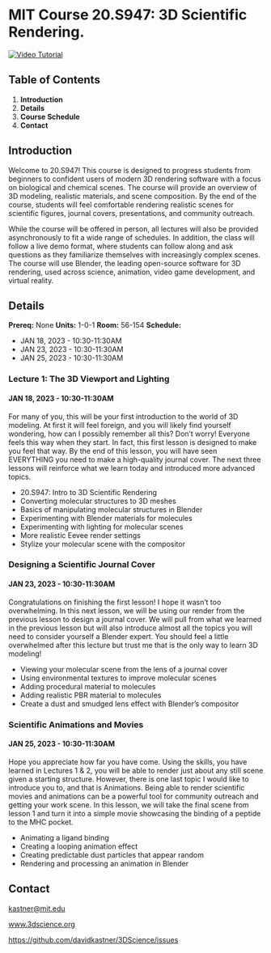 # MIT Course 20.S947: 3D Scientific Rendering.

[![Video Tutorial](https://raw.githubusercontent.com/davidkastner/3DScience/main/docs/img/thumbnail.jpg)](https://youtu.be/zzopUMqWo14)

## Table of Contents
1. **Introduction**
2. **Details**
3. **Course Schedule**
4. **Contact**


## Introduction
Welcome to 20.S947! This course is designed to progress students from beginners to confident users of modern 3D rendering software with a focus on biological and chemical scenes. The course will provide an overview of 3D modeling, realistic materials, and scene composition. By the end of the course, students will feel comfortable rendering realistic scenes for scientific figures, journal covers, presentations, and community outreach. 

While the course will be offered in person, all lectures will also be provided asynchronously to fit a wide range of schedules. In addition, the class will follow a live demo format, where students can follow along and ask questions as they familiarize themselves with increasingly complex scenes. The course will use Blender, the leading open-source software for 3D rendering, used across science, animation, video game development, and virtual reality.


## Details
**Prereq:** None
**Units:** 1-0-1
**Room:** 56-154
**Schedule:**
* JAN 18, 2023 - 10:30-11:30AM
* JAN 23, 2023 - 10:30-11:30AM
* JAN 25, 2023 - 10:30-11:30AM


### Lecture 1: The 3D Viewport and Lighting
#### JAN 18, 2023 - 10:30-11:30AM
For many of you, this will be your first introduction to the world of 3D modeling. At first it will feel foreign, and you will likely find yourself wondering, how can I possibly remember all this? Don’t worry! Everyone feels this way when they start. In fact, this first lesson is designed to make you feel that way. By the end of this lesson, you will have seen EVERYTHING you need to make a high-quality journal cover. The next three lessons will reinforce what we learn today and introduced more advanced topics.

* 20.S947: Intro to 3D Scientific Rendering
* Converting molecular structures to 3D meshes
* Basics of manipulating molecular structures in Blender
* Experimenting with Blender materials for molecules
* Experimenting with lighting for molecular scenes
* More realistic Eevee render settings
* Stylize your molecular scene with the compositor


### Designing a Scientific Journal Cover
#### JAN 23, 2023 - 10:30-11:30AM
Congratulations on finishing the first lesson! I hope it wasn’t too overwhelming. In this next lesson, we will be using our render from the previous lesson to design a journal cover. We will pull from what we learned in the previous lesson but will also introduce almost all the topics you will need to consider yourself a Blender expert. You should feel a little overwhelmed after this lecture but trust me that is the only way to learn 3D modeling!

* Viewing your molecular scene from the lens of a journal cover
* Using environmental textures to improve molecular scenes
* Adding procedural material to molecules
* Adding realistic PBR material to molecules
* Create a dust and smudged lens effect with Blender’s compositor


### Scientific Animations and Movies
#### JAN 25, 2023 - 10:30-11:30AM
Hope you appreciate how far you have come. Using the skills, you have learned in Lectures 1 & 2, you will be able to render just about any still scene given a starting structure. However, there is one last topic I would like to introduce you to, and that is Animations. Being able to render scientific movies and animations can be a powerful tool for community outreach and getting your work scene. In this lesson, we will take the final scene from lesson 1 and turn it into a simple movie showcasing the binding of a peptide to the MHC pocket.

* Animating a ligand binding
* Creating a looping animation effect
* Creating predictable dust particles	that appear random
* Rendering and processing an animation in Blender



## Contact
kastner@mit.edu

www.3dscience.org

https://github.com/davidkastner/3DScience/issues
